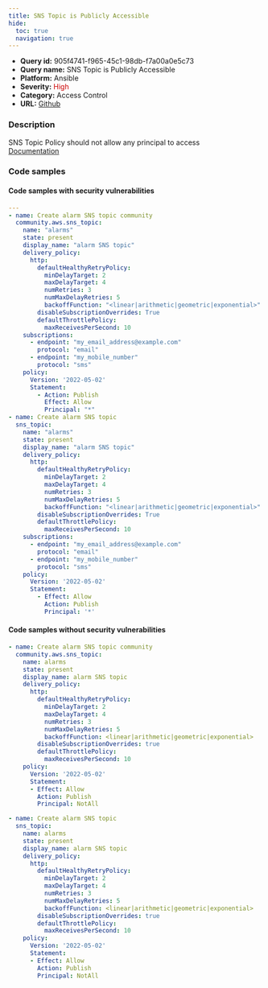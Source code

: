 ```yaml
---
title: SNS Topic is Publicly Accessible
hide:
  toc: true
  navigation: true
---
```


<style>
  .highlight .hll {
    background-color: #ff171742;
  }
  .md-content {
    max-width: 1100px;
    margin: 0 auto;
  }
</style>

-   **Query id:** 905f4741-f965-45c1-98db-f7a00a0e5c73
-   **Query name:** SNS Topic is Publicly Accessible
-   **Platform:** Ansible
-   **Severity:** <span style="color:#C00">High</span>
-   **Category:** Access Control
-   **URL:** [Github](https://github.com/Checkmarx/kics/tree/master/assets/queries/ansible/aws/sns_topic_is_publicly_accessible)

### Description
SNS Topic Policy should not allow any principal to access<br>
[Documentation](https://docs.ansible.com/ansible/latest/collections/community/aws/sns_topic_module.html)

### Code samples
#### Code samples with security vulnerabilities
```yaml title="Positive test num. 1 - yaml file" hl_lines="50 23"
---
- name: Create alarm SNS topic community
  community.aws.sns_topic:
    name: "alarms"
    state: present
    display_name: "alarm SNS topic"
    delivery_policy:
      http:
        defaultHealthyRetryPolicy:
          minDelayTarget: 2
          maxDelayTarget: 4
          numRetries: 3
          numMaxDelayRetries: 5
          backoffFunction: "<linear|arithmetic|geometric|exponential>"
        disableSubscriptionOverrides: True
        defaultThrottlePolicy:
          maxReceivesPerSecond: 10
    subscriptions:
      - endpoint: "my_email_address@example.com"
        protocol: "email"
      - endpoint: "my_mobile_number"
        protocol: "sms"
    policy:
      Version: '2022-05-02'
      Statement:
        - Action: Publish
          Effect: Allow
          Principal: "*"
- name: Create alarm SNS topic
  sns_topic:
    name: "alarms"
    state: present
    display_name: "alarm SNS topic"
    delivery_policy:
      http:
        defaultHealthyRetryPolicy:
          minDelayTarget: 2
          maxDelayTarget: 4
          numRetries: 3
          numMaxDelayRetries: 5
          backoffFunction: "<linear|arithmetic|geometric|exponential>"
        disableSubscriptionOverrides: True
        defaultThrottlePolicy:
          maxReceivesPerSecond: 10
    subscriptions:
      - endpoint: "my_email_address@example.com"
        protocol: "email"
      - endpoint: "my_mobile_number"
        protocol: "sms"
    policy:
      Version: '2022-05-02'
      Statement:
        - Effect: Allow
          Action: Publish
          Principal: '*'

```


#### Code samples without security vulnerabilities
```yaml title="Negative test num. 1 - yaml file"
- name: Create alarm SNS topic community
  community.aws.sns_topic:
    name: alarms
    state: present
    display_name: alarm SNS topic
    delivery_policy:
      http:
        defaultHealthyRetryPolicy:
          minDelayTarget: 2
          maxDelayTarget: 4
          numRetries: 3
          numMaxDelayRetries: 5
          backoffFunction: <linear|arithmetic|geometric|exponential>
        disableSubscriptionOverrides: true
        defaultThrottlePolicy:
          maxReceivesPerSecond: 10
    policy:
      Version: '2022-05-02'
      Statement:
      - Effect: Allow
        Action: Publish
        Principal: NotAll

- name: Create alarm SNS topic
  sns_topic:
    name: alarms
    state: present
    display_name: alarm SNS topic
    delivery_policy:
      http:
        defaultHealthyRetryPolicy:
          minDelayTarget: 2
          maxDelayTarget: 4
          numRetries: 3
          numMaxDelayRetries: 5
          backoffFunction: <linear|arithmetic|geometric|exponential>
        disableSubscriptionOverrides: true
        defaultThrottlePolicy:
          maxReceivesPerSecond: 10
    policy:
      Version: '2022-05-02'
      Statement:
      - Effect: Allow
        Action: Publish
        Principal: NotAll

```
